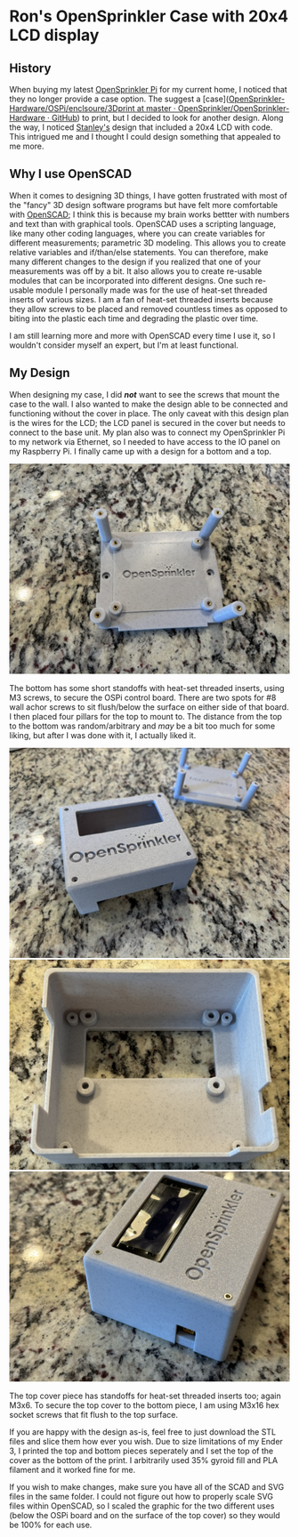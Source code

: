 # Ron's OpenSprinkler Case with 20x4 LCD display

## History

 When buying my latest [OpenSprinkler Pi](https://opensprinkler.com) for my current home, I noticed that they no longer provide a case option. The suggest a [case]([OpenSprinkler-Hardware/OSPi/enclsoure/3Dprint at master · OpenSprinkler/OpenSprinkler-Hardware · GitHub](https://github.com/OpenSprinkler/OpenSprinkler-Hardware/tree/master/OSPi/enclsoure/3Dprint)) to print, but I decided to look for another design. Along the way, I noticed [Stanley's](https://github.com/stanoba/ospiLCD) design that included a 20x4 LCD with code. This intrigued me and I thought I could design something that appealed to me more.

## Why I use OpenSCAD

When it comes to designing 3D things, I have gotten frustrated with most of the "fancy" 3D design software programs but have felt more comfortable with [OpenSCAD](https://openscad.org); I think this is because my brain works bettter with numbers and text than with graphical tools. OpenSCAD uses a scripting language, like many other coding languages, where you can create variables for different measurements; parametric 3D modeling. This allows you to create relative variables and if/than/else statements. You can therefore, make many different changes to the design if you realized that one of your measurements was off by a bit. It also allows you to create re-usable modules that can be incorporated into different designs. One such re-usable module I personally made was for the use of heat-set threaded inserts of various sizes. I am a fan of heat-set threaded inserts because they allow screws to be placed and removed countless times as opposed to biting into the plastic each time and degrading the plastic over time. 

I am still learning more and more with OpenSCAD every time I use it, so I wouldn't consider myself an expert, but I'm at least functional.

## My Design

When designing my case, I did ***not*** want to see the screws that mount the case to the wall. I also wanted to make the design able to be connected and functioning without the cover in place. The only caveat with this design plan is the wires for the LCD; the LCD panel is secured in the cover but needs to connect to the base unit. My plan also was to connect my OpenSprinkler Pi to my network via Ethernet, so I needed to have access to the IO panel on my Raspberry Pi. I finally came up with a design for a bottom and a top.

![Bottom](./img/IMG_7174.JPEG) 

The bottom has some short standoffs with heat-set threaded inserts, using M3 screws, to secure the OSPi control board. There are two spots for #8 wall achor screws to sit flush/below the surface on either side of that board. I then placed four pillars for the top to mount to. The distance from the top to the bottom was random/arbitrary and *may* be a bit too much for some liking, but after I was done with it, I actually liked it. 

![Top Cover](./img/IMG_7176.JPEG)
![Top Cover](./img/IMG_7178.JPEG)
![Top Cover](./img/IMG_7180.JPEG)

The top cover piece has standoffs for heat-set threaded inserts too; again M3x6. To secure the top cover to the bottom piece, I am using M3x16 hex socket screws that fit flush to the top surface.

If you are happy with the design as-is, feel free to just download the STL files and slice them how ever you wish. Due to size limitations of my Ender 3, I printed the top and bottom pieces seperately and I set the top of the cover as the bottom of the print. I arbitrarily used 35% gyroid fill and PLA filament and it worked fine for me.



If you wish to make changes, make sure you have all of the SCAD and SVG files in the same folder. I could not figure out how to properly scale SVG files within OpenSCAD, so I scaled the graphic for the two different uses (below the OSPi board and on the surface of the top cover) so they would be 100% for each use.
